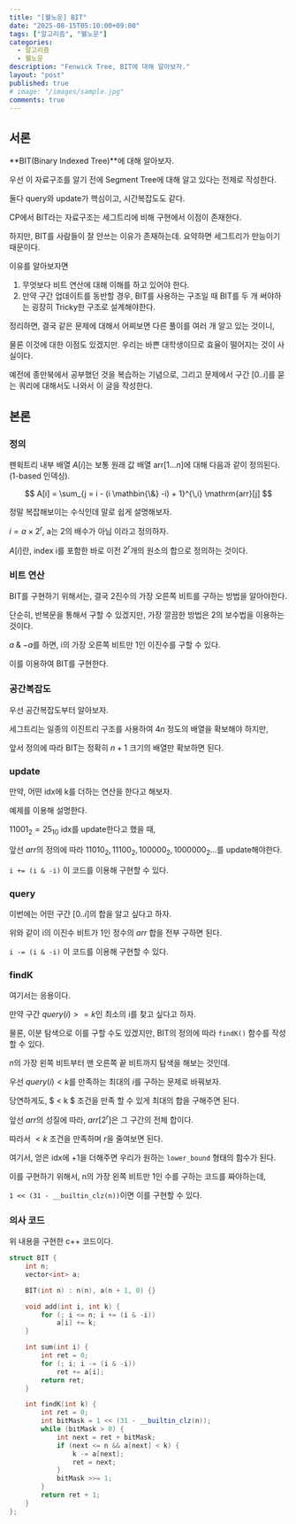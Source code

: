 ```yaml
---
title: "[웰노운] BIT"
date: "2025-08-15T05:10:00+09:00"
tags: ["알고리즘", "웰노운"]
categories:
  - 알고리즘
  - 웰노운
description: "Fenwick Tree, BIT에 대해 알아보자."
layout: "post"
published: true
# image: "/images/sample.jpg"
comments: true
---
```


## 서론
**BIT(Binary Indexed Tree)**에 대해 알아보자.

우선 이 자료구조를 알기 전에 Segment Tree에 대해 알고 있다는 전제로 작성한다.

둘다 query와 update가 핵심이고, 시간복잡도도 같다.

CP에서 BIT라는 자료구조는 세그트리에 비해 구현에서 이점이 존재한다.

하지만, BIT를 사람들이 잘 안쓰는 이유가 존재하는데. 요약하면 세그트리가 만능이기 때문이다.

이유를 알아보자면

1. 무엇보다 비트 연산에 대해 이해를 하고 있어야 한다.
2. 만약 구간 업데이트를 동반할 경우, BIT를 사용하는 구조일 때 BIT를 두 개 써야하는 굉장히 Tricky한 구조로 설계해야한다.

정리하면, 결국 같은 문제에 대해서 어찌보면 다른 풀이를 여러 개 알고 있는 것이니,

물론 이것에 대한 이점도 있겠지만. 우리는 바쁜 대학생이므로 효율이 떨어지는 것이 사실이다.

예전에 종만북에서 공부했던 것을 복습하는 기념으로, 그리고 문제에서 구간 $[0..i]$를 묻는 쿼리에 대해서도 나와서 이 글을 작성한다.

## 본론
### 정의
펜윅트리 내부 배열 $A[i]$는 보통 원래 값 배열 $\mathrm{arr}[1\ldots n]$에 대해 다음과 같이 정의된다. (1-based 인덱싱).

$$
A[i] = \sum_{j = i - (i \mathbin{\&} -i) + 1}^{\,i} \mathrm{arr}[j]
$$

정말 복잡해보이는 수식인데 말로 쉽게 설명해보자.

$i = a \times 2^r$, a는 2의 배수가 아님 이라고 정의하자.

$A[i]$란, index i를 포함한 바로 이전 $2^r$개의 원소의 합으로 정의하는 것이다.

### 비트 연산
BIT를 구현하기 위해서는, 결국 2진수의 가장 오른쪽 비트를 구하는 방법을 알아야한다.

단순히, 반복문을 통해서 구할 수 있겠지만, 가장 깔끔한 방법은 2의 보수법을 이용하는 것이다.

$a \mathbin{\&} -a$를 하면, i의 가장 오른쪽 비트만 1인 이진수를 구할 수 있다.

이를 이용하여 BIT를 구현한다.

### 공간복잡도
우선 공간복잡도부터 알아보자.

세그트리는 일종의 이진트리 구조를 사용하여 $4n$ 정도의 배열을 확보해야 하지만,

앞서 정의에 따라 BIT는 정확히 $n + 1$ 크기의 배열만 확보하면 된다.

### update
만약, 어떤 idx에 k를 더하는 연산을 한다고 해보자.

예제를 이용해 설명한다.

$11001_2 = 25_{10}$ idx를 update한다고 했을 때,

앞선 $arr$의 정의에 따라 $11010_2, 11100_2, 100000_2, 1000000_2...$를 update해야한다.

```i += (i & -i)``` 이 코드를 이용해 구현할 수 있다.

### query
이번에는 어떤 구간 $[0..i]$의 합을 알고 싶다고 하자.

위와 같이 i의 이진수 비트가 1인 정수의 $arr$ 합을 전부 구하면 된다.

```i -= (i & -i)``` 이 코드를 이용해 구현할 수 있다.

### findK
여기서는 응용이다.

만약 구간 $query(i) >= k$인 최소의 i를 찾고 싶다고 하자.

물론, 이분 탐색으로 이를 구할 수도 있겠지만, BIT의 정의에 따라 `findK()` 함수를 작성할 수 있다.

$n$의 가장 왼쪽 비트부터 맨 오른쪽 끝 비트까지 탐색을 해보는 것인데.

우선 $query(i) < k$를 만족하는 최대의 $i$를 구하는 문제로 바꿔보자.

당연하게도, $ < k $ 조건을 만족 할 수 있게 최대의 합을 구해주면 된다.

앞선 $arr$의 성질에 따라, $arr[2^r]$은 그 구간의 전체 합이다.

따라서 $< k$ 조건을 만족하며 $r$을 줄여보면 된다.

여기서, 얻은 idx에 $+ 1$을 더해주면 우리가 원하는 `lower_bound` 형태의 함수가 된다.

이를 구현하기 위해서, n의 가장 왼쪽 비트만 1인 수를 구하는 코드를 짜야하는데,

`1 << (31 - __builtin_clz(n))`이면 이를 구현할 수 있다.



### 의사 코드
위 내용을 구현한 c++ 코드이다.

```c++
struct BIT {
    int n;
    vector<int> a;

    BIT(int n) : n(n), a(n + 1, 0) {}

    void add(int i, int k) {
        for (; i <= n; i += (i & -i))
            a[i] += k;
    }

    int sum(int i) {
        int ret = 0;
        for (; i; i -= (i & -i))
            ret += a[i];
        return ret;
    }

    int findK(int k) {
        int ret = 0;
        int bitMask = 1 << (31 - __builtin_clz(n));
        while (bitMask > 0) {
            int next = ret + bitMask;
            if (next <= n && a[next] < k) {
                k -= a[next];
                ret = next;
            }
            bitMask >>= 1;
        }
        return ret + 1;
    }
};
```

